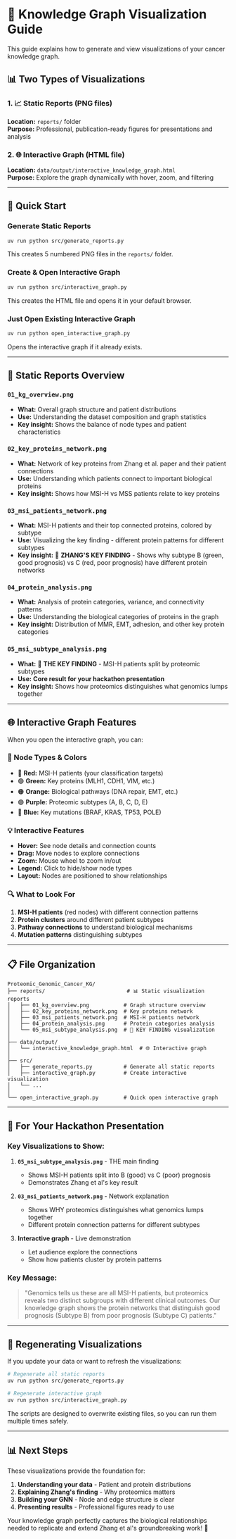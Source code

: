 # 🎨 Knowledge Graph Visualization Guide

This guide explains how to generate and view visualizations of your cancer knowledge graph.

## 📊 Two Types of Visualizations

### 1. 📈 Static Reports (PNG files)
**Location:** `reports/` folder  
**Purpose:** Professional, publication-ready figures for presentations and analysis

### 2. 🌐 Interactive Graph (HTML file)
**Location:** `data/output/interactive_knowledge_graph.html`  
**Purpose:** Explore the graph dynamically with hover, zoom, and filtering

---

## 🚀 Quick Start

### Generate Static Reports
```bash
uv run python src/generate_reports.py
```
This creates 5 numbered PNG files in the `reports/` folder.

### Create & Open Interactive Graph
```bash
uv run python src/interactive_graph.py
```
This creates the HTML file and opens it in your default browser.

### Just Open Existing Interactive Graph
```bash
uv run python open_interactive_graph.py
```
Opens the interactive graph if it already exists.

---

## 📁 Static Reports Overview

### `01_kg_overview.png`
- **What:** Overall graph structure and patient distributions
- **Use:** Understanding the dataset composition and graph statistics
- **Key insight:** Shows the balance of node types and patient characteristics

### `02_key_proteins_network.png`
- **What:** Network of key proteins from Zhang et al. paper and their patient connections
- **Use:** Understanding which patients connect to important biological proteins
- **Key insight:** Shows how MSI-H vs MSS patients relate to key proteins

### `03_msi_patients_network.png` 
- **What:** MSI-H patients and their top connected proteins, colored by subtype
- **Use:** Visualizing the key finding - different protein patterns for different subtypes
- **Key insight:** 🎯 **ZHANG'S KEY FINDING** - Shows why subtype B (green, good prognosis) vs C (red, poor prognosis) have different protein networks

### `04_protein_analysis.png`
- **What:** Analysis of protein categories, variance, and connectivity patterns
- **Use:** Understanding the biological categories of proteins in the graph
- **Key insight:** Distribution of MMR, EMT, adhesion, and other key protein categories

### `05_msi_subtype_analysis.png` 
- **What:** 🎯 **THE KEY FINDING** - MSI-H patients split by proteomic subtypes
- **Use:** **Core result for your hackathon presentation**
- **Key insight:** Shows how proteomics distinguishes what genomics lumps together

---

## 🌐 Interactive Graph Features

When you open the interactive graph, you can:

### 🎯 Node Types & Colors
- 🔴 **Red:** MSI-H patients (your classification targets)
- 🟢 **Green:** Key proteins (MLH1, CDH1, VIM, etc.)
- 🟠 **Orange:** Biological pathways (DNA repair, EMT, etc.)  
- 🟣 **Purple:** Proteomic subtypes (A, B, C, D, E)
- 🔵 **Blue:** Key mutations (BRAF, KRAS, TP53, POLE)

### 💡 Interactive Features
- **Hover:** See node details and connection counts
- **Drag:** Move nodes to explore connections
- **Zoom:** Mouse wheel to zoom in/out
- **Legend:** Click to hide/show node types
- **Layout:** Nodes are positioned to show relationships

### 🔍 What to Look For
1. **MSI-H patients** (red nodes) with different connection patterns
2. **Protein clusters** around different patient subtypes
3. **Pathway connections** to understand biological mechanisms
4. **Mutation patterns** distinguishing subtypes

---

## 📋 File Organization

```
Proteomic_Genomic_Cancer_KG/
├── reports/                          # 📊 Static visualization reports
│   ├── 01_kg_overview.png           # Graph structure overview  
│   ├── 02_key_proteins_network.png  # Key proteins network
│   ├── 03_msi_patients_network.png  # MSI-H patients network
│   ├── 04_protein_analysis.png      # Protein categories analysis
│   └── 05_msi_subtype_analysis.png  # 🎯 KEY FINDING visualization
│
├── data/output/
│   └── interactive_knowledge_graph.html  # 🌐 Interactive graph
│
├── src/
│   ├── generate_reports.py          # Generate all static reports
│   ├── interactive_graph.py         # Create interactive visualization
│   └── ...
│
└── open_interactive_graph.py        # Quick open interactive graph
```

---

## 🎯 For Your Hackathon Presentation

### Key Visualizations to Show:

1. **`05_msi_subtype_analysis.png`** - THE main finding
   - Shows MSI-H patients split into B (good) vs C (poor) prognosis
   - Demonstrates Zhang et al's key result

2. **`03_msi_patients_network.png`** - Network explanation  
   - Shows WHY proteomics distinguishes what genomics lumps together
   - Different protein connection patterns for different subtypes

3. **Interactive graph** - Live demonstration
   - Let audience explore the connections
   - Show how patients cluster by protein patterns

### Key Message:
> "Genomics tells us these are all MSI-H patients, but proteomics reveals two distinct subgroups with different clinical outcomes. Our knowledge graph shows the protein networks that distinguish good prognosis (Subtype B) from poor prognosis (Subtype C) patients."

---

## 🔧 Regenerating Visualizations

If you update your data or want to refresh the visualizations:

```bash
# Regenerate all static reports
uv run python src/generate_reports.py

# Regenerate interactive graph  
uv run python src/interactive_graph.py
```

The scripts are designed to overwrite existing files, so you can run them multiple times safely.

---

## 📊 Next Steps

These visualizations provide the foundation for:
1. **Understanding your data** - Patient and protein distributions
2. **Explaining Zhang's finding** - Why proteomics matters
3. **Building your GNN** - Node and edge structure is clear
4. **Presenting results** - Professional figures ready to use

Your knowledge graph perfectly captures the biological relationships needed to replicate and extend Zhang et al's groundbreaking work! 🚀